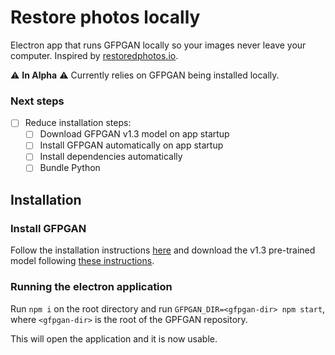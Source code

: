 # Restore photos locally

Electron app that runs GFPGAN locally so your images never leave your computer. Inspired by [restoredphotos.io](https://www.restorephotos.io/).

⚠️️ **In Alpha** ⚠️
Currently relies on GFPGAN being installed locally.

### Next steps

- [ ] Reduce installation steps:
  - [ ] Download GFPGAN v1.3 model on app startup
  - [ ] Install GFPGAN automatically on app startup
  - [ ] Install dependencies automatically
  - [ ] Bundle Python

## Installation

### Install GFPGAN

Follow the installation instructions [here](https://github.com/TencentARC/GFPGAN#installation) and download the v1.3 pre-trained model following [these instructions](https://github.com/TencentARC/GFPGAN#zap-quick-inference).

### Running the electron application

Run `npm i` on the root directory and run `GFPGAN_DIR=<gfpgan-dir> npm start`, where `<gfpgan-dir>` is the root of the GPFGAN repository.

This will open the application and it is now usable.
